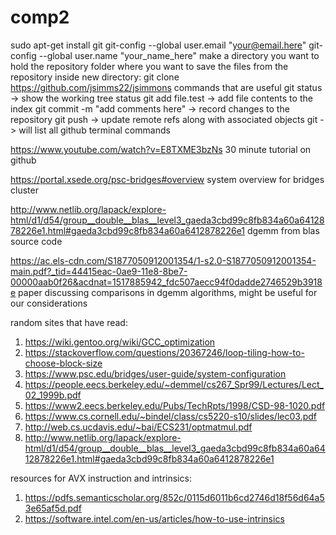 # comp2
sudo apt-get install git
git-config --global user.email "your@email.here"
git-config --global user.name "your_name_here"
make a directory you want to hold the repository folder
  where you want to save the files from the repository
inside new directory: git clone https://github.com/jsimms22/jsimmons
commands that are useful
  git status -> show the working tree status
  git add file.test -> add file contents to the index
  git commit -m "add comments here" -> record changes to the repository
  git push -> update remote refs along with associated objects
  git -> will list all github terminal commands
  
https://www.youtube.com/watch?v=E8TXME3bzNs
30 minute tutorial on github

https://portal.xsede.org/psc-bridges#overview
system overview for bridges cluster

http://www.netlib.org/lapack/explore-html/d1/d54/group__double__blas__level3_gaeda3cbd99c8fb834a60a6412878226e1.html#gaeda3cbd99c8fb834a60a6412878226e1
dgemm from blas source code

https://ac.els-cdn.com/S1877050912001354/1-s2.0-S1877050912001354-main.pdf?_tid=44415eac-0ae9-11e8-8be7-00000aab0f26&acdnat=1517885942_fdc507aecc94f0dadde2746529b3918e
paper discussing comparisons in dgemm algorithms, might be useful for our considerations

random sites that have read:
1) https://wiki.gentoo.org/wiki/GCC_optimization
2) https://stackoverflow.com/questions/20367246/loop-tiling-how-to-choose-block-size
3) https://www.psc.edu/bridges/user-guide/system-configuration
4) https://people.eecs.berkeley.edu/~demmel/cs267_Spr99/Lectures/Lect_02_1999b.pdf
5) https://www2.eecs.berkeley.edu/Pubs/TechRpts/1998/CSD-98-1020.pdf
6) https://www.cs.cornell.edu/~bindel/class/cs5220-s10/slides/lec03.pdf
7) http://web.cs.ucdavis.edu/~bai/ECS231/optmatmul.pdf
8) http://www.netlib.org/lapack/explore-html/d1/d54/group__double__blas__level3_gaeda3cbd99c8fb834a60a6412878226e1.html#gaeda3cbd99c8fb834a60a6412878226e1

resources for AVX instruction and intrinsics:
1) https://pdfs.semanticscholar.org/852c/0115d6011b6cd2746d18f56d64a53e65af5d.pdf
2) https://software.intel.com/en-us/articles/how-to-use-intrinsics

